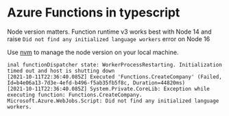 # Azure Functions in typescript

Node version matters. Function runtime v3 works best with Node 14 and raise `Did not find any initialized language workers` error on Node 16

Use [nvm](https://github.com/nvm-sh/nvm) to manage the node version on your local machine.

```
inal functionDispatcher state: WorkerProcessRestarting. Initialization timed out and host is shutting down
[2021-10-11T22:36:40.085Z] Executed 'Functions.CreateCompany' (Failed, Id=b4e06a13-7d3e-4efd-b496-f5ab35fb5f8c, Duration=44820ms)
[2021-10-11T22:36:40.085Z] System.Private.CoreLib: Exception while executing function: Functions.CreateCompany. Microsoft.Azure.WebJobs.Script: Did not find any initialized language workers.
```
